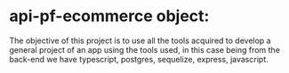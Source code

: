 # api-pf-ecommerce object:
The objective of this project is to use all the tools acquired to develop a general project of an app using the tools used, in this case being from the back-end we have typescript, postgres, sequelize, express, javascript.
